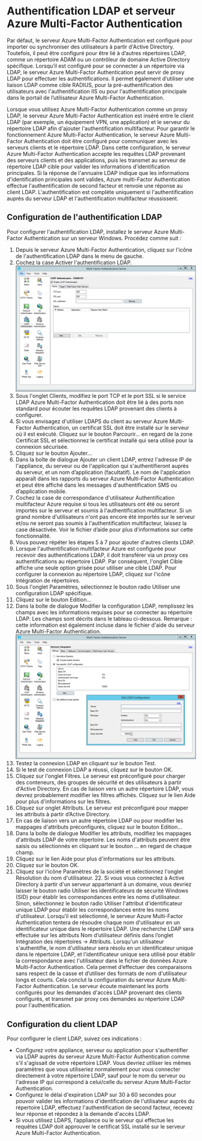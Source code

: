 <properties 
	pageTitle="Authentification LDAP et serveur Azure Multi-Factor Authentication" 
	description="Il s'agit de la page d'authentification multifacteur Azure qui facilite le déploiement de l’authentification LDAP et du serveur Azure Multi-Factor Authentication." 
	services="multi-factor-authentication" 
	documentationCenter="" 
	authors="billmath" 
	manager="stevenpo" 
	editor="curtand"/>

<tags 
	ms.service="multi-factor-authentication" 
	ms.workload="identity" 
	ms.tgt_pltfrm="na" 
	ms.devlang="na" 
	ms.topic="get-started-article" 
	ms.date="08/04/2016" 
	ms.author="billmath"/>

# Authentification LDAP et serveur Azure Multi-Factor Authentication 


Par défaut, le serveur Azure Multi-Factor Authentication est configuré pour importer ou synchroniser des utilisateurs à partir d'Active Directory. Toutefois, il peut être configuré pour être lié à d’autres répertoires LDAP, comme un répertoire ADAM ou un contrôleur de domaine Active Directory spécifique. Lorsqu’il est configuré pour se connecter à un répertoire via LDAP, le serveur Azure Multi-Factor Authentication peut servir de proxy LDAP pour effectuer les authentifications. Il permet également d’utiliser une liaison LDAP comme cible RADIUS, pour la pré-authentification des utilisateurs avec l'authentification IIS ou pour l'authentification principale dans le portail de l’utilisateur Azure Multi-Factor Authentication.

Lorsque vous utilisez Azure Multi-Factor Authentication comme un proxy LDAP, le serveur Azure Multi-Factor Authentication est inséré entre le client LDAP (par exemple, un équipement VPN, une application) et le serveur du répertoire LDAP afin d'ajouter l'authentification multifacteur. Pour garantir le fonctionnement Azure Multi-Factor Authentication, le serveur Azure Multi-Factor Authentication doit être configuré pour communiquer avec les serveurs clients et le répertoire LDAP. Dans cette configuration, le serveur Azure Multi-Factor Authentication accepte les requêtes LDAP provenant des serveurs clients et des applications, puis les transmet au serveur de répertoire LDAP cible pour valider les informations d'identification principales. Si la réponse de l'annuaire LDAP indique que les informations d'identification principales sont valides, Azure multi-Factor Authentication effectue l'authentification de second facteur et renvoie une réponse au client LDAP. L'authentification est complète uniquement si l'authentification auprès du serveur LDAP et l'authentification multifacteur réussissent.





## Configuration de l'authentification LDAP


Pour configurer l'authentification LDAP, installez le serveur Azure Multi-Factor Authentication sur un serveur Windows. Procédez comme suit :

1. Depuis le serveur Azure Multi-Factor Authentication, cliquez sur l'icône de l'authentification LDAP dans le menu de gauche.
2. Cochez la case Activer l'authentification LDAP.![Authentification LDAP](./media/multi-factor-authentication-get-started-server-ldap/ldap2.png)
3. Sous l'onglet Clients, modifiez le port TCP et le port SSL si le service LDAP Azure Multi-Factor Authentication doit être lié à des ports non standard pour écouter les requêtes LDAP provenant des clients à configurer.
4. Si vous envisagez d'utiliser LDAPS du client au serveur Azure Multi-Factor Authentication, un certificat SSL doit être installé sur le serveur où il est exécuté. Cliquez sur le bouton Parcourir... en regard de la zone Certificat SSL et sélectionnez le certificat installé qui sera utilisé pour la connexion sécurisée.
5. Cliquez sur le bouton Ajouter...
6. Dans la boîte de dialogue Ajouter un client LDAP, entrez l'adresse IP de l'appliance, du serveur ou de l'application qui s'authentifieront auprès du serveur, et un nom d’application (facultatif). Le nom de l'application apparaît dans les rapports du serveur Azure Multi-Factor Authentication et peut être affiché dans les messages d'authentification SMS ou d’application mobile.
7. Cochez la case de correspondance d'utilisateur Authentification multifacteur Azure requise si tous les utilisateurs ont été ou seront importés sur le serveur et soumis à l'authentification multifacteur. Si un grand nombre d'utilisateurs n'ont pas encore été importés sur le serveur et/ou ne seront pas soumis à l'authentification multifacteur, laissez la case désactivée. Voir le fichier d’aide pour plus d’informations sur cette fonctionnalité.
8. Vous pouvez répéter les étapes 5 à 7 pour ajouter d'autres clients LDAP.
9. Lorsque l'authentification multifacteur Azure est configurée pour recevoir des authentifications LDAP, il doit transférer via un proxy ces authentifications au répertoire LDAP. Par conséquent, l'onglet Cible affiche une seule option grisée pour utiliser une cible LDAP. Pour configurer la connexion au répertoire LDAP, cliquez sur l'icône Intégration de répertoires.
10. Sous l'onglet Paramètres, sélectionnez le bouton radio Utiliser une configuration LDAP spécifique.
11. Cliquez sur le bouton Edition...
12. Dans la boîte de dialogue Modifier la configuration LDAP, remplissez les champs avec les informations requises pour se connecter au répertoire LDAP. Les champs sont décrits dans le tableau ci-dessous. Remarque : cette information est également incluse dans le fichier d'aide du serveur Azure Multi-Factor Authentication.![Intégration de répertoires](./media/multi-factor-authentication-get-started-server-ldap/ldap.png)
13. Testez la connexion LDAP en cliquant sur le bouton Test.
14. Si le test de connexion LDAP a réussi, cliquez sur le bouton OK.
15. Cliquez sur l'onglet Filtres. Le serveur est préconfiguré pour charger des conteneurs, des groupes de sécurité et des utilisateurs à partir d'Active Directory. En cas de liaison vers un autre répertoire LDAP, vous devrez probablement modifier les filtres affichés. Cliquez sur le lien Aide pour plus d'informations sur les filtres.
16. Cliquez sur onglet Attributs. Le serveur est préconfiguré pour mapper les attributs à partir d’Active Directory.
17. En cas de liaison vers un autre répertoire LDAP ou pour modifier les mappages d'attributs préconfigurés, cliquez sur le bouton Edition...
18. Dans la boîte de dialogue Modifier les attributs, modifiez les mappages d'attributs LDAP de votre répertoire. Les noms d'attributs peuvent être saisis ou sélectionnés en cliquant sur le bouton ... en regard de chaque champ.
19. Cliquez sur le lien Aide pour plus d'informations sur les attributs.
20. Cliquez sur le bouton OK.
21. Cliquez sur l'icône Paramètres de la société et sélectionnez l'onglet Résolution du nom d'utilisateur. 22. Si vous vous connectez à Active Directory à partir d'un serveur appartenant à un domaine, vous devriez laisser le bouton radio Utiliser les identificateurs de sécurité Windows (SID) pour établir les correspondances entre les noms d’utilisateur. Sinon, sélectionnez le bouton radio Utiliser l'attribut d'identificateur unique LDAP pour établir les correspondances entre les noms d'utilisateur. Lorsqu’il est sélectionné, le serveur Azure Multi-Factor Authentication tentera de résoudre chaque nom d'utilisateur en un identificateur unique dans le répertoire LDAP. Une recherche LDAP sera effectuée sur les attributs Nom d’utilisateur définis dans l’onglet Intégration des répertoires -> Attributs. Lorsqu'un utilisateur s'authentifie, le nom d'utilisateur sera résolu en un identificateur unique dans le répertoire LDAP, et l'identificateur unique sera utilisé pour établir la correspondance avec l'utilisateur dans le fichier de données Azure Multi-Factor Authentication. Cela permet d’effectuer des comparaisons sans respect de la casse et d’utiliser des formats de nom d'utilisateur longs et courts. Cela conclut la configuration du serveur Azure Multi-Factor Authentication. Le serveur écoute maintenant les ports configurés pour les demandes d'accès LDAP provenant des clients configurés, et transmet par proxy ces demandes au répertoire LDAP pour l'authentification.


## Configuration du client LDAP

Pour configurer le client LDAP, suivez ces indications :

- Configurez votre appliance, serveur ou application pour s'authentifier via LDAP auprès du serveur Azure Multi-Factor Authentication comme s'il s'agissait de votre répertoire LDAP. Vous devriez utiliser les mêmes paramètres que vous utiliseriez normalement pour vous connecter directement à votre répertoire LDAP, sauf pour le nom du serveur ou l'adresse IP qui correspond à celui/celle du serveur Azure Multi-Factor Authentication.
- Configurez le délai d'expiration LDAP sur 30 à 60 secondes pour pouvoir valider les informations d'identification de l'utilisateur auprès du répertoire LDAP, effectuez l'authentification de second facteur, recevez leur réponse et répondez à la demande d'accès LDAP.
- Si vous utilisez LDAPS, l’appliance ou le serveur qui effectue les requêtes LDAP doit approuver le certificat SSL installé sur le serveur Azure Multi-Factor Authentication.

<!---HONumber=AcomDC_0810_2016-->